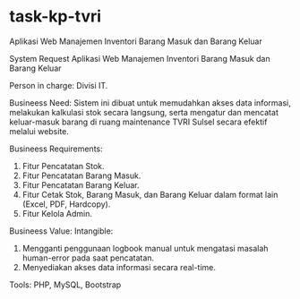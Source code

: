 # task-kp-tvri
Aplikasi Web Manajemen Inventori Barang Masuk dan Barang Keluar

System Request Aplikasi Web Manajemen Inventori Barang Masuk dan Barang Keluar

Person in charge: Divisi IT.

Busineess Need: Sistem ini dibuat untuk memudahkan akses data informasi, melakukan kalkulasi
stok secara langsung, serta mengatur dan mencatat keluar-masuk barang di ruang maintenance
TVRI Sulsel secara efektif melalui website.

Busineess Requirements:
1. Fitur Pencatatan Stok.
2. Fitur Pencatatan Barang Masuk.
3. Fitur Pencatatan Barang Keluar.
4. Fitur Cetak Stok, Barang Masuk, dan Barang Keluar dalam format lain (Excel, PDF,
Hardcopy).
5. Fitur Kelola Admin.

Busineess Value:
Intangible:
1. Mengganti penggunaan logbook manual untuk mengatasi masalah human-error pada saat
pencatatan.
2. Menyediakan akses data informasi secara real-time.

Tools:
PHP, MySQL, Bootstrap
